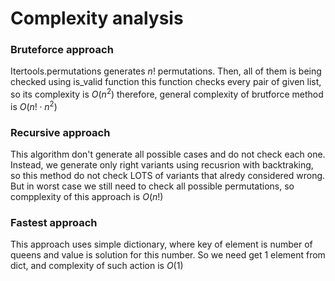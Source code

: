 # Complexity analysis 

### Bruteforce approach
Itertools.permutations generates $n!$ permutations. Then,  all of them is being checked using is_valid function
this function checks every pair of given list, so its complexity is $O(n^2)$
therefore, general complexity of brutforce method is $O(n! \cdot n^2)$

### Recursive approach
This algorithm don't generate all possible cases and do not check each one. Instead, we generate only right variants using recusrion with backtraking, so this method do not check LOTS of variants that alredy considered wrong. But in worst case we still need to check all possible permutations, so compplexity of this approach is $O(n!)$

### Fastest approach
This approach uses simple dictionary, where key of element is number of queens and value is solution for this number. So we need get 1 element from dict, and complexity of such action is $O(1)$
